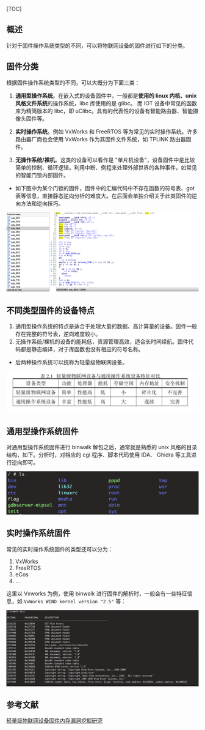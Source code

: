 [TOC]

## 概述
针对于固件操作系统类型的不同，可以将物联网设备的固件进行如下的分类。

## 固件分类

根据固件操作系统类型的不同，可以大概分为下面三类：

1. **通用型操作系统**。在嵌入式的设备固件中，一般都是**使用的 linux 内核、unix 风格文件系统**的操作系统，libc 库使用的是 glibc。 而 IOT 设备中常见的函数库为精简版本的 libc，即 uClibc。具有的代表性的设备有智能路由器、智能摄像头固件等。

2. **实时操作系统**。例如 VxWorks 和 FreeRTOS 等为常见的实时操作系统。许多路由器厂商也会使用 VxWorks 作为其固件文件系统，如 TPLINK 路由器固件。

3. **无操作系统/裸机**。这类的设备可以看作是 "单片机设备"，设备固件中是比较简单的控制、循环逻辑，利用中断、例程来处理外部世界的各种事件，如常见的智能门锁内部固件。

- 如下图中为某个门锁的固件，固件中的汇编代码中不存在函数的符号表、got 表等信息，直接静态逆向分析的难度大。在后面会单独介绍关于此类固件的逆向方法和逆向技巧。

![](./img/pic1.png)


## 不同类型固件的设备特点

1. 通用型操作系统的特点是适合于处理大量的数据、高计算量的设备。固件一般存在完整的符号表，逆向难度较小。
2. 无操作系统/裸机的设备的能耗低，资源管理高效，适合长时间续航。固件代码都是静态编译，对于库函数也没有相应的符号名称。

- 后两种操作系统可以统称为轻量级物联网设备。

![](./img/pic2.png)


## 通用型操作系统固件

对通用型操作系统固件进行 binwalk 解包之后，通常就是熟悉的 unix 风格的目录结构，如下。分析时，对相应的 cgi 程序、脚本代码使用 IDA、 Ghidra 等工具进行逆向即可。

![](./img/pic3.png)

## 实时操作系统固件

常见的实时操作系统固件的类型还可以分为：

1. VxWorks
2. FreeRTOS
3. eCos
4. ...

这里以 Vxworks 为例，使用 binwalk 进行固件的解析时，一般会有一些特征信息，如 `VxWorks WIND kernel version "2.5"` 等：

![](./img/pic4.png)

## 参考文献

[轻量级物联网设备固件内存漏洞挖掘研究](https://kns.cnki.net/KCMS/detail/detail.aspx?dbcode=CMFD&dbname=CMFD202001&filename=1020004498.nh&v=MjExNTMzcVRyV00xRnJDVVI3cWZaT1Z2Rnl2blY3dkxWRjI1SHJPNEd0WEZwNUViUElSOGVYMUx1eFlTN0RoMVQ= "轻量级物联网设备固件内存漏洞挖掘研究")

